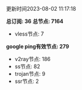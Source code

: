 更新时间2023-08-02 11:17:18

**总订阅: 36**
**总节点: 7164**
- vless节点: 7

**google ping有效节点: 279**
- v2ray节点: 186
- ss节点: 82
- trojan节点: 9
- ssr节点: 2

